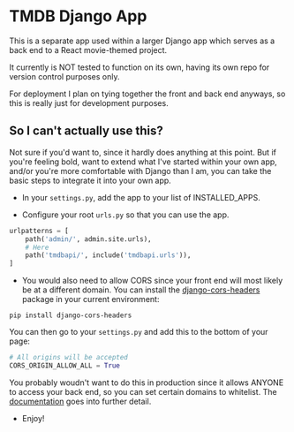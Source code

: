 # TMDB Django App

This is a separate app used within a larger Django app which serves as a back end to a React movie-themed project. 

It currently is NOT tested to function on its own, having its own repo for version control purposes only. 

For deployment I plan on tying together the front and back end anyways, so this is really just for development purposes.

## So I can't actually use this?

Not sure if you'd want to, since it hardly does anything at this point. But if you're feeling bold, want to extend what I've started within your own app, and/or you're more comfortable with Django than I am, you can take the basic steps to integrate it into your own app.

* In your `settings.py`, add the app to your list of INSTALLED_APPS.

* Configure your root `urls.py` so that you can use the app.

```python
urlpatterns = [
    path('admin/', admin.site.urls),
    # Here
    path('tmdbapi/', include('tmdbapi.urls')),
]
```

* You would also need to allow CORS since your front end will most likely be at a different domain. You can install the [django-cors-headers](https://github.com/ottoyiu/django-cors-headers) package in your current environment:

`pip install django-cors-headers`

You can then go to your `settings.py` and add this to the bottom of your page:

```python
# All origins will be accepted
CORS_ORIGIN_ALLOW_ALL = True
```

You probably woudn't want to do this in production since it allows ANYONE to access your back end, so you can set certain domains to whitelist. The [documentation](https://github.com/ottoyiu/django-cors-headers) goes into further detail.

* Enjoy!